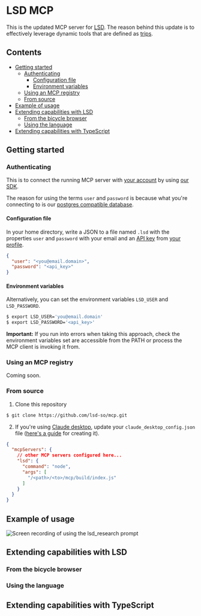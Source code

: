# LSD MCP

This is the updated MCP server for [LSD](https://lsd.so). The reason behind this update is to effectively leverage dynamic tools that are defined as [trips](https://lsd.so/docs/database/language/types/keywords/according).

## Contents

* [Getting started](#getting-started)
  * [Authenticating](#authenticating)
	* [Configuration file](#configuration-file)
	* [Environment variables](#environment-variables)
  * [Using an MCP registry](#using-an-mcp-registry)
  * [From source](#from-source)
* [Example of usage](#example-of-usage)
* [Extending capabilities with LSD](#extending-capabilities-with-lsd)
  * [From the bicycle browser](#from-the-bicycle-browser)
  * [Using the language](#using-the-language)
* [Extending capabilities with TypeScript](#extending-capabilities-with-typescript)

## Getting started

### Authenticating

This is to connect the running MCP server with [your account](https://lsd.so/profile) by using [our SDK](https://github.com/lsd-so/internetdata/?tab=readme-ov-file#authenticating).

The reason for using the terms `user` and `password` is because what you're connecting to is our [postgres compatible database](https://lsd.so/docs/database/postgres/postgres-compatible).

#### Configuration file

In your home directory, write a JSON to a file named `.lsd` with the properties `user` and `password` with your email and an [API key](https://lsd.so/docs/database/connect/authenticating) from [your profile](https://lsd.so/profile).

```JSON
{
  "user": "<you@email.domain>",
  "password": "<api_key>"
}
```

#### Environment variables

Alternatively, you can set the environment variables `LSD_USER` and `LSD_PASSWORD`.

```bash
$ export LSD_USER='you@email.domain'
$ export LSD_PASSWORD='<api_key>'
```

**Important:** If you run into errors when taking this approach, check the environment variables set are accessible from the PATH or process the MCP client is invoking it from.

### Using an MCP registry

Coming soon.

### From source

1. Clone this repository

```bash
$ git clone https://github.com/lsd-so/mcp.git
```

2. If you're using [Claude desktop](https://claude.ai/download), update your `claude_desktop_config.json` file ([here's a guide](https://modelcontextprotocol.io/quickstart/user#2-add-the-filesystem-mcp-server) for creating it).

```JSON
{
  "mcpServers": {
    // other MCP servers configured here...
    "lsd": {
      "command": "node",
      "args": [
	    "/<path>/<to>/mcp/build/index.js"
      ]
    }
  }
}
```

## Example of usage

![Screen recording of using the `lsd_research` prompt](https://pub-662d5a25493347a99b839351ec266583.r2.dev/lsd_research_claude.gif)

## Extending capabilities with LSD

### From the bicycle browser

### Using the language

## Extending capabilities with TypeScript
